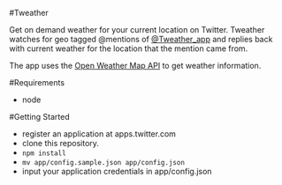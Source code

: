 #Tweather

Get on demand weather for your current location on Twitter. Tweather watches for geo tagged @mentions of [@Tweather_app](https://twitter.com/tweather_app) and replies back with current weather for the location that the mention came from.

The app uses the [Open Weather Map API](http://openweathermap.org/api) to get weather information.

#Requirements
* node

#Getting Started

* register an application at apps.twitter.com
* clone this repository.
* `npm install`
* `mv app/config.sample.json app/config.json`
* input your application credentials in app/config.json
